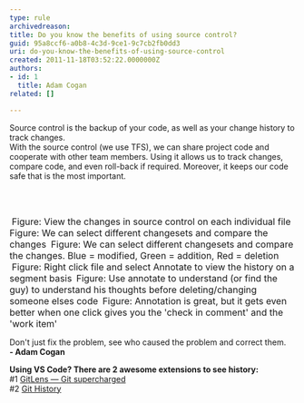 ```yaml
---
type: rule
archivedreason: 
title: Do you know the benefits of using source control?
guid: 95a8ccf6-a0b8-4c3d-9ce1-9c7cb2fb0dd3
uri: do-you-know-the-benefits-of-using-source-control
created: 2011-11-18T03:52:22.0000000Z
authors:
- id: 1
  title: Adam Cogan
related: []

---
```



Source control is the backup of your code, as well as your change history to track changes. <br>
With the source control (we use TFS), we can share project code and cooperate with other team members. Using it allows us to track changes, compare code, and even roll-back if required. Moreover, it keeps our code safe that is the most important. 

<br><excerpt class='endintro'></excerpt><br>
 
<img src="/PublishingImages/HistoryWindow.jpg" class="ms-rteCustom-ImageArea" alt="" />&#160;<font size="-0" class="ms-rteCustom-FigureNormal">Figure&#58; View the changes in source control on each individual file</font> 
<img src="/PublishingImages/HistoryCompareMenu.jpg" class="ms-rteCustom-ImageArea" alt="" /> 
<font size="-0" class="ms-rteCustom-FigureNormal">Figure&#58; We can select different changesets and compare the changes </font>
<img src="/PublishingImages/Compare.jpg" class="ms-rteCustom-ImageArea" alt="" /> 
<font size="-0" class="ms-rteCustom-FigureNormal">Figure&#58; We can select different changesets and compare the changes. Blue = modified, Green = addition, Red = deletion 
   <br> </font>
<img src="/PublishingImages/AnnotateMenu.jpg" class="ms-rteCustom-ImageArea" alt="" />
<font size="-0" class="ms-rteCustom-FigureNormal">Figure&#58; Right click file and select Annotate to view the history on a segment basis</font> 
<img src="/PublishingImages/Annotate.jpg" class="ms-rteCustom-ImageArea" alt="" />
<font size="-0" class="ms-rteCustom-FigureNormal">Figure&#58; Use annotate to understand (or find the guy) to understand his thoughts before deleting/changing someone elses code</font> 
<img src="/PublishingImages/AnnotationAndComment.jpg" class="ms-rteCustom-ImageArea" alt="" />
<font size="-0" class="ms-rteCustom-FigureNormal">Figure&#58; Annotation is great, but it gets even better when one click gives you the 'check in comment' and the 'work item'</font> 
<div><p class="ssw15-rteElement-GreyBox">Don't just fix the problem, see who caused the problem and correct them.<br> 
      <b>- Adam Cogan​</b></p></div><p class="ssw15-rteElement-GreyBox"><b>Using VS Code? There are 2 awesome extensions to see history&#58;</b><br>#1&#160;<a href="https&#58;//marketplace.visualstudio.com/items?itemName=eamodio.gitlens">GitLens — Git supercharged
</a><br>#2 <a href="https&#58;//marketplace.visualstudio.com/items?itemName=donjayamanne.githistory">Git History</a>​<br></p>


